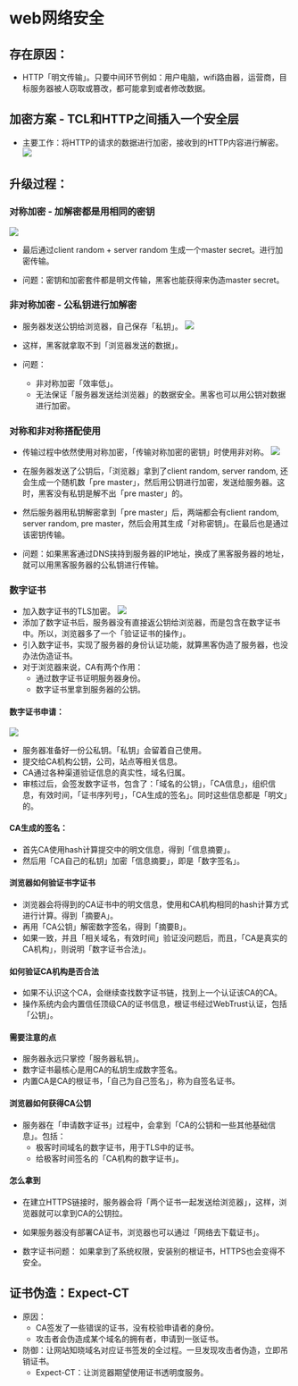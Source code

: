 # web网络安全

## 存在原因：
- HTTP「明文传输」。只要中间环节例如：用户电脑，wifi路由器，运营商，目标服务器被人窃取或篡改，都可能拿到或者修改数据。

## 加密方案 - TCL和HTTP之间插入一个安全层
- 主要工作：将HTTP的请求的数据进行加密，接收到的HTTP内容进行解密。
![](https://static001.geekbang.org/resource/image/9e/cf/9e99f797de30a15a11b0e4b4c8f810cf.png)

## 升级过程：

### 对称加密 - 加解密都是用相同的密钥
![](https://static001.geekbang.org/resource/image/d8/3b/d86648267d5504c7813b2d692620503b.png)
- 最后通过client random + server random 生成一个master secret。进行加密传输。

- 问题：密钥和加密套件都是明文传输，黑客也能获得来伪造master secret。

### 非对称加密 - 公私钥进行加解密
- 服务器发送公钥给浏览器，自己保存「私钥」。
![](https://static001.geekbang.org/resource/image/b2/50/b2b893921491c62b29aaddc1d4fa9550.png)
- 这样，黑客就拿取不到「浏览器发送的数据」。

- 问题：
  - 非对称加密「效率低」。
  - 无法保证「服务器发送给浏览器」的数据安全。黑客也可以用公钥对数据进行加密。

### 对称和非对称搭配使用
- 传输过程中依然使用对称加密，「传输对称加密的密钥」时使用非对称。
![](https://static001.geekbang.org/resource/image/d5/45/d5cd34dbf3636ebc0e809aa424c53845.png)
- 在服务器发送了公钥后，「浏览器」拿到了client random, server random, 还会生成一个随机数「pre master」，然后用公钥进行加密，发送给服务器。这时，黑客没有私钥是解不出「pre master」的。
- 然后服务器用私钥解密拿到「pre master」后，两端都会有client random, server random, pre master，然后会用其生成「对称密钥」。在最后也是通过该密钥传输。

- 问题：如果黑客通过DNS挟持到服务器的IP地址，换成了黑客服务器的地址，就可以用黑客服务器的公私钥进行传输。

### 数字证书
- 加入数字证书的TLS加密。
![](https://static001.geekbang.org/resource/image/77/af/77c852ff2202b2b7bb3299a96a0f4aaf.png)
- 添加了数字证书后，服务器没有直接返公钥给浏览器，而是包含在数字证书中。所以，浏览器多了一个「验证证书的操作」。
- 引入数字证书，实现了服务器的身份认证功能，就算黑客伪造了服务器，也没办法伪造证书。
- 对于浏览器来说，CA有两个作用：
  - 通过数字证书证明服务器身份。
  - 数字证书里拿到服务器的公钥。

#### 数字证书申请：
![](https://static001.geekbang.org/resource/image/f5/a6/f569c80f8f4b25b3bf384037813cdca6.png)
  - 服务器准备好一份公私钥。「私钥」会留着自己使用。
  - 提交给CA机构公钥，公司，站点等相关信息。
  - CA通过各种渠道验证信息的真实性，域名归属。
  - 审核过后，会签发数字证书，包含了：「域名的公钥」，「CA信息」，组织信息，有效时间，「证书序列号」，「CA生成的签名」。同时这些信息都是「明文」的。

#### CA生成的签名：
  - 首先CA使用hash计算提交中的明文信息，得到「信息摘要」。
  - 然后用「CA自己的私钥」加密「信息摘要」，即是「数字签名」。

#### 浏览器如何验证书字证书
- 浏览器会将得到的CA证书中的明文信息，使用和CA机构相同的hash计算方式进行计算。得到「摘要A」。
- 再用「CA公钥」解密数字签名，得到「摘要B」。
- 如果一致，并且「相关域名，有效时间」验证没问题后，而且，「CA是真实的CA机构」，则说明「数字证书合法」。

#### 如何验证CA机构是否合法
- 如果不认识这个CA，会继续查找数字证书链，找到上一个认证该CA的CA。
- 操作系统内会内置信任顶级CA的证书信息，根证书经过WebTrust认证，包括「公钥」。

#### 需要注意的点
- 服务器永远只掌控「服务器私钥」。
- 数字证书最核心是用CA的私钥生成数字签名。
- 内置CA是CA的根证书，「自己为自己签名」，称为自签名证书。

#### 浏览器如何获得CA公钥
- 服务器在「申请数字证书」过程中，会拿到「CA的公钥和一些其他基础信息」。包括：
  - 极客时间域名的数字证书，用于TLS中的证书。
  - 给极客时间签名的「CA机构的数字证书」。
#### 怎么拿到
- 在建立HTTPS链接时，服务器会将「两个证书一起发送给浏览器」，这样，浏览器就可以拿到CA的公钥拉。
- 如果服务器没有部署CA证书，浏览器也可以通过「网络去下载证书」。

- 数字证书问题： 如果拿到了系统权限，安装别的根证书，HTTPS也会变得不安全。

## 证书伪造：Expect-CT
- 原因：
  - CA签发了一些错误的证书，没有校验申请者的身份。
  - 攻击者会伪造成某个域名的拥有者，申请到一张证书。
- 防御：让网站知晓域名对应证书签发的全过程。一旦发现攻击者伪造，立即吊销证书。
  - Expect-CT：让浏览器期望使用证书透明度服务。



